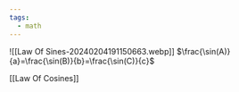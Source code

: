 ```yaml
---
tags:
  - math
---
```

![[Law Of Sines-20240204191150663.webp]]
$\frac{\sin(A)}{a}=\frac{\sin(B)}{b}=\frac{\sin(C)}{c}$

[[Law Of Cosines]]
